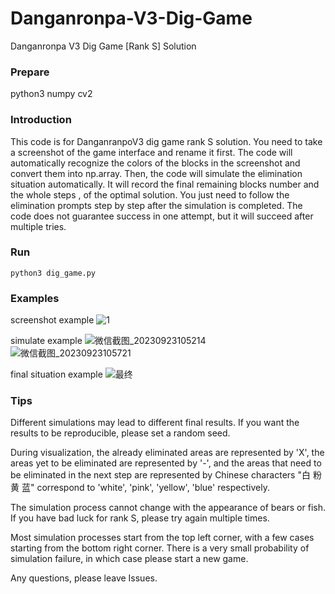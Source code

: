 # Danganronpa-V3-Dig-Game
Danganronpa V3 Dig Game [Rank S] Solution

### Prepare
python3
numpy
cv2

### Introduction
This code is for DanganranpoV3 dig game rank S solution.
You need to take a screenshot of the game interface and rename it first. 
The code will automatically recognize the colors of the blocks in the screenshot and convert them into np.array. 
Then, the code will simulate the elimination situation automatically. 
It will record the final remaining blocks number and the whole steps , of the optimal solution. 
You just need to follow the elimination prompts step by step after the simulation is completed. 
The code does not guarantee success in one attempt, but it will succeed after multiple tries.

### Run
`python3 dig_game.py`

### Examples
screenshot example
![1](https://github.com/IndescribableMask/Danganronpa-V3-Dig-Game/assets/38174687/b34d9b81-9fb4-4ade-9ac7-8f92cf63d5a7)

simulate example
![微信截图_20230923105214](https://github.com/IndescribableMask/Danganronpa-V3-Dig-Game/assets/38174687/18929db2-ac6a-46bb-9a7d-426abc99e84b)
![微信截图_20230923105721](https://github.com/IndescribableMask/Danganronpa-V3-Dig-Game/assets/38174687/f973700a-835d-4218-bca6-b2be6a60044f)

final situation example
![最终](https://github.com/IndescribableMask/Danganronpa-V3-Dig-Game/assets/38174687/8a6b9512-e9ef-4785-a9e8-a02fa1c0a779)

### Tips

Different simulations may lead to different final results. If you want the results to be reproducible, please set a random seed.

During visualization, the already eliminated areas are represented by 'X', the areas yet to be eliminated are represented by '-', and the areas that need to be eliminated in the next step are represented by Chinese characters "白 粉 黄 蓝" correspond to 'white', 'pink', 'yellow', 'blue' respectively.

The simulation process cannot change with the appearance of bears or fish. 
If you have bad luck for rank S, please try again multiple times. 

Most simulation processes start from the top left corner, with a few cases starting from the bottom right corner.
There is a very small probability of simulation failure, in which case please start a new game.

Any questions, please leave Issues.



